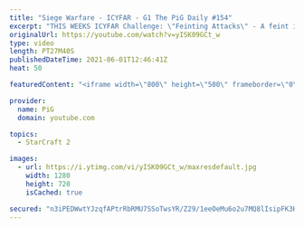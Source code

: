 ```yaml
---
title: "Siege Warfare - ICYFAR - G1 The PiG Daily #154"
excerpt: "THIS WEEKS ICYFAR Challenge: \"Feinting Attacks\" - A feint is where you give the impression of attacking in one place where its fake or just a small distraction from the real thrust of your attack. Examples: Using empty drops or hallucinations to pull your opponent out of position!\r \r Send submissions"
originalUrl: https://youtube.com/watch?v=yISK09GCt_w
type: video
length: PT27M40S
publishedDateTime: 2021-06-01T12:46:41Z
heat: 50

featuredContent: "<iframe width=\"800\" height=\"500\" frameborder=\"0\" src=\"https://www.youtube.com/embed/yISK09GCt_w\" allow=\"accelerometer; autoplay; encrypted-media; gyroscope; picture-in-picture\" allowfullscreen></iframe>"

provider:
  name: PiG
  domain: youtube.com

topics:
  - StarCraft 2

images:
  - url: https://i.ytimg.com/vi/yISK09GCt_w/maxresdefault.jpg
    width: 1280
    height: 720
    isCached: true

secured: "n3iPEDWwtYJzqfAPtrRbRMU7SSoTwsYR/Z29/1eeOeMu6o2u7MQ8lIsipFK3K4qR8MKy3ClwsNnNe5LijW1BBhgP11lAlwqzexVhXCDE74H+YtwydJibxMfeEZCO8SCe5c+e3x/EFTyKQk67tiOf4ns8KyRX19PsuVG8aHK3vhKRL2/1MJfvJ4fWQjbEqacLexsUPeRL6gyqrh/5s94dTvc4RB5YHzwh+e8pc8pXorRKmVqg/aTqwJ16hGSxYQ113NNghobWY/NNl9IXAFFa+WBzmUt8Brw5wPQm22ZrnwulZFFGpJSBgr48uCuAlBvdQeawEozTfuMTFnEVYp62RKihrkwr5iZtimr+WGY7sYJRLQJNdfuIXchsAqjcoT50yVooeBdH4KNVegpeBp6ovK1uxmGbgJDKSGMFkpD0DPo=;Xb2Zk2V0tQDwZGv9x0STQw=="
---
```


